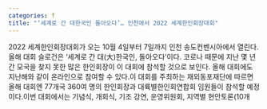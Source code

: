 ```yaml
---
categories: f
title: "‘세계로 간 대한국인 돌아오다’… 인천에서 2022 세계한인회장대회"
---
```

2022 세계한인회장대회가 오는 10월 4일부터 7일까지 인천 송도컨벤시아에서 열린다.올해 대회 슬로건은 &lsquo;세계로 간 대(大)한국인, 돌아오다&rsquo;이다. 코로나 때문에 지난 몇 년간 모국을 찾지 못한 많은 한인회장이 이 대회에 참석할 것으로 보인다. 올해 대회에도 지난해와 같이 온라인으로 참여할 수 있다.이 대회를 주최하는 재외동포재단에 따르면 올해 대회엔 77개국 360여 명의 한인회장과 대륙별한인회연합회 임원들이 참석할 예정이다.이번 대회에서는 기념식, 개회식, 기조 강연, 운영위원회, 지역별 현안토론(10개